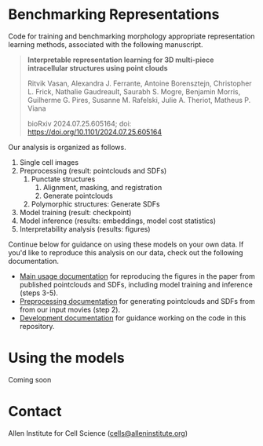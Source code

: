 # Benchmarking Representations

Code for training and benchmarking morphology appropriate representation learning methods, associated with the following manuscript.

> **Interpretable representation learning for 3D multi-piece intracellular structures using point clouds**
>
> Ritvik Vasan, Alexandra J. Ferrante, Antoine Borensztejn, Christopher L. Frick, Nathalie Gaudreault, Saurabh S. Mogre, Benjamin Morris, Guilherme G. Pires, Susanne M. Rafelski, Julie A. Theriot, Matheus P. Viana
>
> bioRxiv 2024.07.25.605164; doi: https://doi.org/10.1101/2024.07.25.605164

Our analysis is organized as follows.

1. Single cell images
2. Preprocessing (result: pointclouds and SDFs)
   1. Punctate structures
      1. Alignment, masking, and registration
      2. Generate pointclouds
   2. Polymorphic structures: Generate SDFs
3. Model training (result: checkpoint)
4. Model inference (results: embeddings, model cost statistics)
5. Interpretability analysis (results: figures)

Continue below for guidance on using these models on your own data.
If you'd like to reproduce this analysis on our data, check out the following documentation.

- [Main usage documentation](./docs/USAGE.md) for reproducing the figures in the paper from published pointclouds and SDFs, including model training and inference (steps 3-5).
- [Preprocessing documentation](./docs/PREPROCESSING.md) for generating pointclouds and SDFs from from our input movies (step 2).
- [Development documentation](./docs/DEVELOPMENT.md) for guidance working on the code in this repository.

# Using the models

Coming soon

# Contact

Allen Institute for Cell Science (cells@alleninstitute.org)
